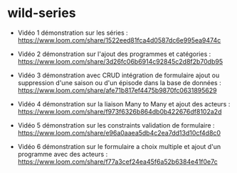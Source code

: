 # wild-series

- Vidéo 1 démonstration sur les séries : https://www.loom.com/share/1522eed81fca4d0587dc6e995ea9474c

- Vidéo 2 démonstration sur l'ajout des programmes et catégories : https://www.loom.com/share/3d26fc06b6914c92845c2d8f2b70db95

- Vidéo 3 démonstration avec CRUD intégration de formulaire ajout ou suppression d'une saison ou d'un épisode dans la base de données : https://www.loom.com/share/afe71b817ef4475b9870fc0631895629

- Vidéo 4 démonstration sur la liaison Many to Many et ajout des acteurs : https://www.loom.com/share/f973f6326b864db0b422676df8102a2d

- Vidéo 5 démonstration sur les constraints validation de formulaire : https://www.loom.com/share/e96a0aaea5db4c2ea7dd13d10cf4d8c0

- Vidéo 6 démonstration sur le formulaire a choix multiple et ajout d'un programme avec des acteurs : https://www.loom.com/share/f77a3cef24ea45f6a52b6384e41f0e7c


